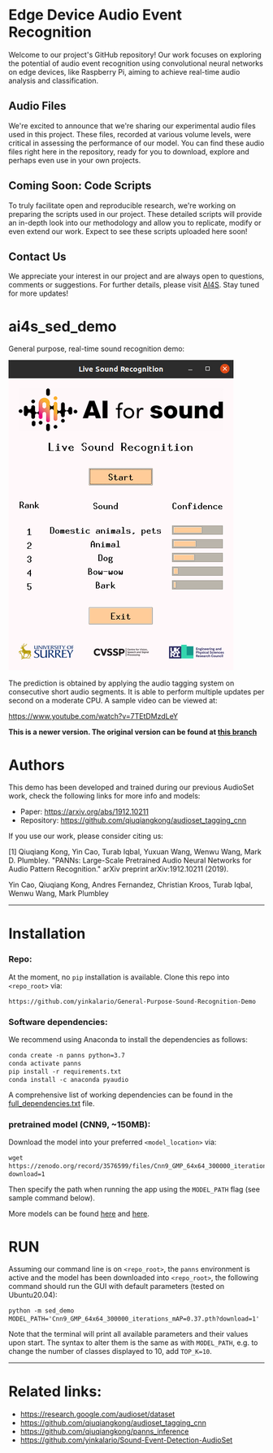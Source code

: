 # Edge Device Audio Event Recognition

Welcome to our project's GitHub repository! Our work focuses on exploring the potential of audio event recognition using convolutional neural networks on edge devices, like Raspberry Pi, aiming to achieve real-time audio analysis and classification.

## Audio Files
We're excited to announce that we're sharing our experimental audio files used in this project. These files, recorded at various volume levels, were critical in assessing the performance of our model. You can find these audio files right here in the repository, ready for you to download, explore and perhaps even use in your own projects.

## Coming Soon: Code Scripts
To truly facilitate open and reproducible research, we're working on preparing the scripts used in our project. These detailed scripts will provide an in-depth look into our methodology and allow you to replicate, modify or even extend our work. Expect to see these scripts uploaded here soon!

## Contact Us
We appreciate your interest in our project and are always open to questions, comments or suggestions. For further details, please visit [AI4S](https://ai4s.surrey.ac.uk/). Stay tuned for more updates!



# ai4s_sed_demo

General purpose, real-time sound recognition demo:

![demo screenshot](assets/demo_screenshot.png)


The prediction is obtained by applying the audio tagging system on consecutive short audio segments. It is able to perform multiple updates per second on a moderate CPU. A sample video can be viewed at:

https://www.youtube.com/watch?v=7TEtDMzdLeY


**This is a newer version. The original version can be found at [this branch](https://github.com/yinkalario/General-Purpose-Sound-Recognition-Demo/tree/demo2019)**

# Authors

This demo has been developed and trained during our previous AudioSet work, check the following links for more info and models:

* Paper: https://arxiv.org/abs/1912.10211
* Repository: https://github.com/qiuqiangkong/audioset_tagging_cnn

If you use our work, please consider citing us:

[1] Qiuqiang Kong, Yin Cao, Turab Iqbal, Yuxuan Wang, Wenwu Wang, Mark D. Plumbley. "PANNs: Large-Scale Pretrained Audio Neural Networks for Audio Pattern Recognition." arXiv preprint arXiv:1912.10211 (2019).

Yin Cao, Qiuqiang Kong, Andres Fernandez, Christian Kroos, Turab Iqbal, Wenwu Wang, Mark Plumbley


---

# Installation

### Repo:

At the moment, no `pip` installation is available. Clone this repo into `<repo_root>` via:

```
https://github.com/yinkalario/General-Purpose-Sound-Recognition-Demo
```

### Software dependencies:

We recommend using Anaconda to install the dependencies as follows:

```
conda create -n panns python=3.7
conda activate panns
pip install -r requirements.txt
conda install -c anaconda pyaudio
```

A comprehensive list of working dependencies can be found in the [full_dependencies.txt](assets/full_dependencies.txt) file.

### pretrained model (CNN9, ~150MB):

Download the model into your preferred `<model_location>` via:

```
wget https://zenodo.org/record/3576599/files/Cnn9_GMP_64x64_300000_iterations_mAP%3D0.37.pth?download=1
```

Then specify the path when running the app using the `MODEL_PATH` flag (see sample command below).

More models can be found [here](https://zenodo.org/record/3576599) and [here](https://zenodo.org/record/3987831).


# RUN

Assuming our command line is on `<repo_root>`, the `panns` environment is active and the model has been downloaded into `<repo_root>`, the following command should run the GUI with default parameters (tested on Ubuntu20.04):


```
python -m sed_demo MODEL_PATH='Cnn9_GMP_64x64_300000_iterations_mAP=0.37.pth?download=1'
```

Note that the terminal will print all available parameters and their values upon start. The syntax to alter them is the same as with `MODEL_PATH`, e.g. to change the number of classes displayed to 10, add `TOP_K=10`.


---

# Related links:

* https://research.google.com/audioset/dataset
* https://github.com/qiuqiangkong/audioset_tagging_cnn
* https://github.com/qiuqiangkong/panns_inference
* https://github.com/yinkalario/Sound-Event-Detection-AudioSet




